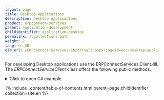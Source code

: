 ```yaml
---
layout: page
title: Desktop Applications
description: Desktop Applications
product: erpconnect-services
parent: application-development
childidentifier: application-desktop
permalink: /:collection/:path
weight: 2
lang: en_GB
old_url: /ERPConnect-Services-EN/default.aspx?pageid=ecs-desktop-applications
---
```


For developing Desktop applications use the ERPConnectServices.Client.dll. 
The *ERPConnectServiceClient* class offers the following public methods. 

<details>
<summary>Click to open C# example.</summary>
{% highlight csharp %}
public ERPConnectServiceClient(string siteUrl)
public ERPConnectServiceClient(string siteUrl, string applicationName)
public ERPConnectServiceClient(string siteUrl, string applicationName, string ssoTicket)
public ERPConnectServiceClient(string siteUrl, string applicationName, IAuthenticationProvider authenticationProvider)
  
public IDisposable BeginConnectionScope()
public void EndConnectionScope()
  
public DataTable ExecuteTableQuery(string tableName)
public DataTable ExecuteTableQuery(string tableName, ExecuteTableQuerySettings settings)
  
  
public ERPFunction CreateFunction(string name)
  
public DataTable ExecuteXQL(string query)
public DataTable ExecuteXQL(string query, ERPXtractQLParameterCollection parameters)
 
#region class ExecuteTableQuerySettings
public class ExecuteTableQuerySettings
    {
        public int RowSkip { get; set; }
        public int RowCount { get; set; }
        public string WhereClause { get; set; }
        public string OrderClause { get; set; }
        public string CustomFunction { get; set; }
        public bool UseMultibyteExtraction { get; set; }
        public ERPCollection Fields { get; set; }       
    }
#endregion
{% endhighlight %}
</details>


{% include _content/table-of-contents.html parent=page.childidentifier collection=site.en %}